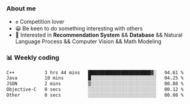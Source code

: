 ### About me

- ✊ Competition lover
- 😀 Be keen to do something interesting with others
- 🎈 Interested in **Recommendation System** && **Database** && Natural Language Process && Computer Vision && Math Modeling


### 📊 Weekly coding
<!--START_SECTION:waka-->

```txt
C++           3 hrs 44 mins   ███████████████████████▓░   94.61 %
Java          10 mins         █░░░░░░░░░░░░░░░░░░░░░░░░   04.25 %
JSON          2 mins          ▒░░░░░░░░░░░░░░░░░░░░░░░░   00.88 %
Objective-C   0 secs          ░░░░░░░░░░░░░░░░░░░░░░░░░   00.12 %
Other         0 secs          ░░░░░░░░░░░░░░░░░░░░░░░░░   00.08 %
```

<!--END_SECTION:waka-->
